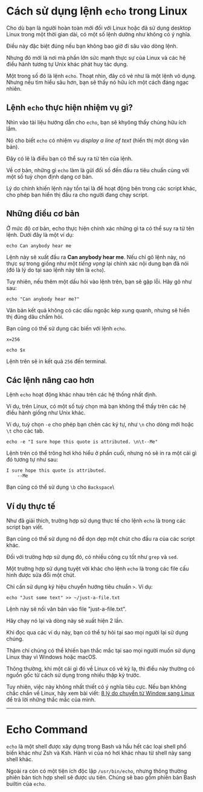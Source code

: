 #  Cách sử dụng lệnh `echo` trong Linux

Cho dù bạn là người hoàn toàn mới đối với Linux hoặc đã sử dụng desktop Linux trong một thời gian dài, có một số lệnh dường như không có ý nghĩa.

Điều này đặc biệt đúng nếu bạn không bao giờ đi sâu vào dòng lệnh.

Nhưng đó mới là nơi mà phần lớn sức mạnh thực sự của Linux và các hệ điều hành tương tự Unix khác phát huy tác dụng.

Một trong số đó là lệnh `echo`. Thoạt nhìn, đây có vẻ như là một lệnh vô dụng. Nhưng nếu tìm hiểu sâu hơn, bạn sẽ thấy nó hữu ích một cách đáng ngạc nhiên.

## Lệnh `echo` thực hiện nhiệm vụ gì?

Nhìn vào tài liệu hướng dẫn cho `echo`, bạn sẽ khyông thấy chúng hữu ích lắm.

Nó cho biết `echo` có nhiệm vụ *display a line of text* (hiển thị một dòng văn bản).

Đây có lẽ là điều bạn có thể suy ra từ tên của lệnh.

Về cơ bản, những gì `echo` làm là gửi đối số đến đầu ra tiêu chuẩn cùng với một số tuỳ chọn định dạng cơ bản.

Lý do chính khiến lệnh này tồn tại là để hoạt động bên trong các script khác, cho phép bạn hiển thị đầu ra cho người đang chạy script.

## Những điều cơ bản

Ở mức độ cơ bản, echo thực hiện chính xác những gì ta có thể suy ra từ tên lệnh. Dưới đây là một ví dụ:

```
echo Can anybody hear me
```

Lệnh này sẽ xuất đầu ra **Can anybody hear me**. Nếu chỉ gõ lệnh này, nó thực sự trong giống như một *tiếng vọng* lại chính xác nội dung bạn đã nói (đó là lý do tại sao lệnh này tên là `echo`).

Tuy nhiên, nếu thêm một dấu hỏi vào lệnh trên, bạn sẽ gặp lỗi. Hãy gõ như sau:

```
echo "Can anybody hear me?"
```

Văn bản kết quả không có các dấu ngoặc kép xung quanh, nhưng sẽ hiển thị đúng dâu chẩm hỏi.

Bạn cũng có thể sử dụng các biến với lệnh `echo`.

```
x=256

echo $x
```

Lệnh trên sẽ in kết quả `256` đến terminal.

## Các lệnh nâng cao hơn

Lệnh `echo` hoạt động khác nhau trên các hệ thống nhất định.

Ví dụ, trên Linux, có một số tuỳ chọn mà bạn không thể thấy trên các hệ điều hành giống như Unix khác.

Ví dụ, tuỳ chọn `-e` cho phép bạn chèn các ký tự, như `\n` cho dòng mới hoặc `\t` cho các tab.

```
echo -e "I sure hope this quote is attributed. \n\t--Me"
```

Lệnh trên có thể trông hơi khó hiểu ở phần cuối, nhưng nó sẽ in ra một cái gì đó tương tự như sau:

```
I sure hope this quote ís attributed. 
	--Me
```

Bạn cũng có thể sử dụng `\b` cho `Backspace`\

## Ví dụ thực tế

Như đã giải thích, trường hợp sử dụng thực tế cho lệnh `echo` là trong các script bạn viết.

Bạn cũng có thể sử dụng nó để dọn dẹp một chút cho đầu ra của các script khác.

Đối với trường hợp sử dụng đó, có nhiều công cụ tốt như `grep` và `sed`.

Một trường hợp sử dụng tuyệt vời khác cho lệnh `echo` là trong các file cấu hình được sửa đổi một chút.

Chỉ cần sử dụng ký hiệu chuyển hướng tiêu chuẩn `>`. Ví dụ:

```
echo "Just some text" >> ~/just-a-file.txt
```

Lệnh này sẽ nối văn bản vào file "just-a-file.txt".

Hãy chạy nó lại và dòng này sẽ xuất hiện 2 lần.

Khi đọc qua các ví dụ này, bạn có thể tự hỏi tại sao mọi người lại sử dụng chúng.

Thậm chí chúng có thể khiến bạn thắc mắc tại sao mọi người muốn sử dụng Linux thay vì Windows hoặc macOS.

Thông thường, khi một cái gì đó về Linux có vẻ kỳ lạ, thì điều này thường có nguồn gốc từ cách sử dụng trong nhiều thập kỷ trước.

Tuy nhiên, việc này không nhất thiết có ý nghĩa tiêu cực. Nếu bạn không chắc chắn về Linux, hãy xem bài viết: [8 lý do chuyển từ Window sang Linux](https://quantrimang.com/cong-nghe/8-ly-do-chuyen-tu-windows-sang-linux-69588) để trả lời những thắc mắc của mình.

---

# Echo Command

`echo` là một shell được xây dựng trong Bash và hầu hết các loại shell phổ biến khác như Zsh và Ksh. Hành vi của nó hơi khác nhau từ shell này sang shell khác.

Ngoài ra còn có một tiện ích độc lập `/usr/bin/echo`, nhưng thông thường phiên bản tích hợp shell sẽ được ưu tiên. Chúng sẽ bao gồm phiên bản Bash builtin của `echo`.
